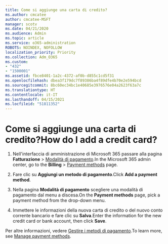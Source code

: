 ```yaml
---
title: Come si aggiunge una carta di credito?
ms.author: cmcatee
author: cmcatee-MSFT
manager: scotv
ms.date: 04/21/2020
ms.audience: Admin
ms.topic: article
ms.service: o365-administration
ROBOTS: NOINDEX, NOFOLLOW
localization_priority: Priority
ms.collection: Adm_O365
ms.custom:
- "432"
- "1500001"
ms.assetid: fbce8401-1a2c-4372-af0b-d855c1cd5f31
ms.openlocfilehash: dbea3f179dc7f89386ba4f89dfe4b70e2e594bcd
ms.sourcegitcommit: 8bc60ec34bc1e40685e3976576e04a2623f63a7c
ms.translationtype: HT
ms.contentlocale: it-IT
ms.lasthandoff: 04/15/2021
ms.locfileid: "51811352"
---
```

# <a name="how-do-i-add-a-credit-card"></a><span data-ttu-id="fbaed-102">Come si aggiunge una carta di credito?</span><span class="sxs-lookup"><span data-stu-id="fbaed-102">How do I add a credit card?</span></span>

1. <span data-ttu-id="fbaed-103">Nell'interfaccia di amministrazione di Microsoft 365 passare alla pagina **Fatturazione** \> [Modalità di pagamento](https://go.microsoft.com/fwlink/p/?linkid=2018806).</span><span class="sxs-lookup"><span data-stu-id="fbaed-103">In the Microsoft 365 admin center, go to the **Billing** \> [Payment methods](https://go.microsoft.com/fwlink/p/?linkid=2018806) page.</span></span>

2. <span data-ttu-id="fbaed-104">Fare clic su **Aggiungi un metodo di pagamento**.</span><span class="sxs-lookup"><span data-stu-id="fbaed-104">Click **Add a payment method**.</span></span>

3. <span data-ttu-id="fbaed-105">Nella pagina **Modalità di pagamento** scegliere una modalità di pagamento dal menu a discesa.</span><span class="sxs-lookup"><span data-stu-id="fbaed-105">On the **Payment methods** page, pick a payment method from the drop-down menu.</span></span>

4. <span data-ttu-id="fbaed-106">Immettere le informazioni della nuova carta di credito o del nuovo conto corrente bancario e fare clic su **Salva**.</span><span class="sxs-lookup"><span data-stu-id="fbaed-106">Enter the information for the new credit card or bank account, then click **Save**.</span></span>

<span data-ttu-id="fbaed-107">Per altre informazioni, vedere [Gestire i metodi di pagamento](https://docs.microsoft.com/microsoft-365/commerce/billing-and-payments/manage-payment-methods).</span><span class="sxs-lookup"><span data-stu-id="fbaed-107">To learn more, see [Manage payment methods](https://docs.microsoft.com/microsoft-365/commerce/billing-and-payments/manage-payment-methods).</span></span>

